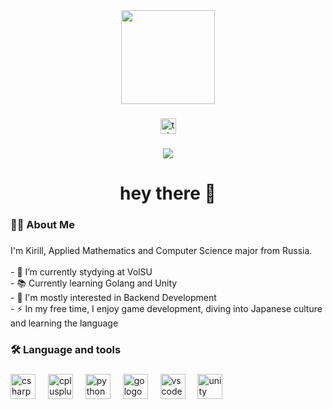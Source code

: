 <div align="center">
  <img height="150" src="https://media1.tenor.com/m/pc8Z4eIVnb8AAAAC/futaba-persona.gif"  />
</div>

###

<div align="center">
  <a href="https://t.me/sh1getora" target="_blank">
    <img src="https://img.shields.io/static/v1?message=Telegram&logo=telegram&label=&color=2CA5E0&logoColor=white&labelColor=&style=for-the-badge" height="25" alt="telegram logo"  />
  </a>
</div>

###

<div align="center">
  <img src="https://visitor-badge.laobi.icu/badge?page_id=chocom1nt.chocom1nt&right_color=peru"  />
</div>

###

<h1 align="center">hey there 👋</h1>

###

<h3 align="left">👩‍💻  About Me</h3>

###

<p align="left">I'm Kirill, Applied Mathematics and Computer Science major from Russia.<br><br>- 🔭 I’m currently stydying at VolSU<br>- 📚 Currently learning Golang and Unity<br>- 💼 I'm mostly interested in Backend Development<br>- ⚡ In my free time, I enjoy game development, diving into Japanese culture and learning the language</p>

###

<h3 align="left">🛠 Language and tools</h3>

###

<div align="left">
  <img src="https://skillicons.dev/icons?i=cs" height="40" alt="csharp logo"  />
  <img width="12" />
  <img src="https://skillicons.dev/icons?i=cpp" height="40" alt="cplusplus logo"  />
  <img width="12" />
  <img src="https://skillicons.dev/icons?i=py" height="40" alt="python logo"  />
  <img width="12" />
  <img src="https://skillicons.dev/icons?i=go" height="40" alt="go logo"  />
  <img width="12" />
  <img src="https://skillicons.dev/icons?i=vscode" height="40" alt="vscode logo"  />
  <img width="12" />
  <img src="https://skillicons.dev/icons?i=unity" height="40" alt="unity logo"  />
</div>

###

<h3 align="left"></h3>

###
